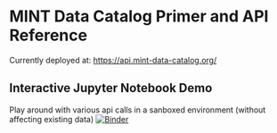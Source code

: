 # MINT Data Catalog Primer and API Reference

Currently deployed at: https://api.mint-data-catalog.org/


## Interactive Jupyter Notebook Demo
Play around with various api calls in a sanboxed environment (without affecting existing data)
[![Binder](https://mybinder.org/badge_logo.svg)](https://mybinder.org/v2/gh/mintproject/MINT-DataCatalog-Public/master?filepath=%2Fdemo%2Fapi_demo.ipynb)
